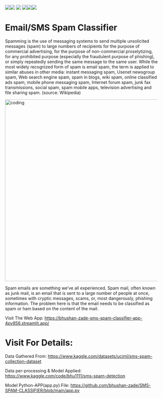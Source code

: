 <img src=https://img.shields.io/badge/build%20with-python-yellow><img src="https://img.shields.io/badge/-streamlit-orange"> <img src="https://img.shields.io/badge/deployed%20in-Streamlit Cloudu-blue"> <img src="https://img.shields.io/badge/domain-Web%20Scraping-orange%20.svg" ><img src="https://img.shields.io/badge/Machine%20Learning-orange.svg"><img src="https://img.shields.io/badge/Natural%20Language%20Processing-orange%20.svg">

# Email/SMS Spam Classifier

Spamming is the use of messaging systems to send multiple unsolicited messages (spam) to large numbers of recipients for the purpose of commercial advertising, for the purpose of non-commercial proselytizing, for any prohibited purpose (especially the fraudulent purpose of phishing), or simply repeatedly sending the same message to the same user. While the most widely recognized form of spam is email spam, the term is applied to similar abuses in other media: instant messaging spam, Usenet newsgroup spam, Web search engine spam, spam in blogs, wiki spam, online classified ads spam, mobile phone messaging spam, Internet forum spam, junk fax transmissions, social spam, spam mobile apps, television advertising and file sharing spam. (source: Wikipedia)

<img align="" alt="coding" width="600" src= "https://user-images.githubusercontent.com/118050962/214578152-107efff5-5e2b-40f1-8871-8dd44464f161.jpg">

Spam emails are something we’ve all experienced. Spam mail, often known as junk mail, is an email that is sent to a large number of people at once, sometimes with cryptic messages, scams, or, most dangerously, phishing information. The problem here is that the email needs to be classified as spam or ham based on the content of the mail.

Visit The Web App: https://bhushan-zade-sms-spam-classifier-app-4pv856.streamlit.app/

# Visit For Details:

Data Gathered From: https://www.kaggle.com/datasets/uciml/sms-spam-collection-dataset

Data per-processing & Model Applied: https://www.kaggle.com/code/bhu1111/sms-spam-detection

Model Python-APP(app.py) File: https://github.com/bhushan-zade/SMS-SPAM-CLASSIFIER/blob/main/app.py


